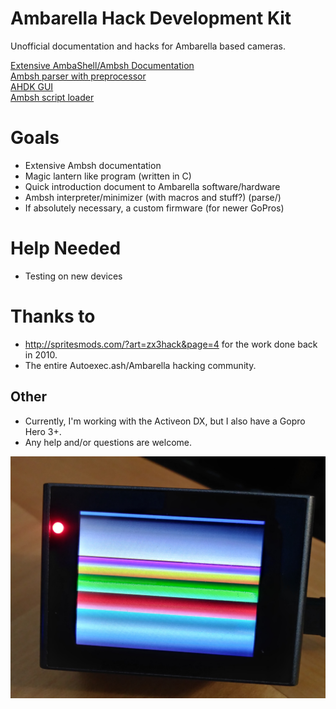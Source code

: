 # Ambarella Hack Development Kit
Unofficial documentation and hacks for Ambarella based cameras.  

[Extensive AmbaShell/Ambsh Documentation](ambsh.md)  
[Ambsh parser with preprocessor](ashp)  
[AHDK GUI](ahdk)  
[Ambsh script loader](loader)  

# Goals
- Extensive Ambsh documentation
- Magic lantern like program (written in C)
- Quick introduction document to Ambarella software/hardware
- Ambsh interpreter/minimizer (with macros and stuff?) (parse/)
- If absolutely necessary, a custom firmware (for newer GoPros)

# Help Needed
- Testing on new devices

# Thanks to
- http://spritesmods.com/?art=zx3hack&page=4 for the work done back in 2010.
- The entire Autoexec.ash/Ambarella hacking community.

## Other
- Currently, I'm working with the Activeon DX, but I also have a Gopro Hero 3+.  
- Any help and/or questions are welcome.

![Screen hacks](screen.jpg)
